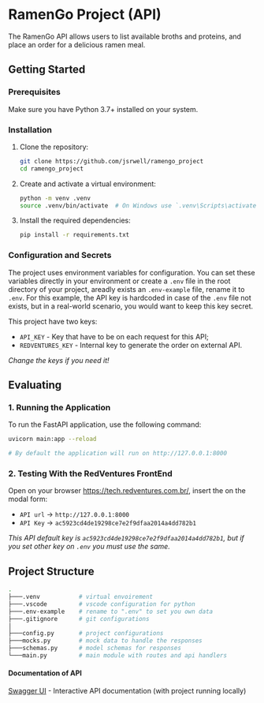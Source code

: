 # RamenGo Project (API)

The RamenGo API allows users to list available broths and proteins, and place an order for a delicious ramen meal.

## Getting Started

### Prerequisites

Make sure you have Python 3.7+ installed on your system.

### Installation

1. Clone the repository:

    ```bash
    git clone https://github.com/jsrwell/ramengo_project
    cd ramengo_project
    ```

2. Create and activate a virtual environment:

    ```bash
    python -m venv .venv
    source .venv/bin/activate  # On Windows use `.venv\Scripts\activate`
    ```

3. Install the required dependencies:

    ```bash
    pip install -r requirements.txt
    ```

### Configuration and Secrets

The project uses environment variables for configuration. You can set these variables directly in your environment or create a `.env` file in the root directory of your project, areadly exists an `.env-example` file, rename it to `.env`. For this example, the API key is hardcoded in case of the `.env` file not exists, but in a real-world scenario, you would want to keep this key secret.

This project have two keys: 
- `API_KEY` - Key that have to be on each request for this API;
- `REDVENTURES_KEY` - Internal key to generate the order on external API.

*Change the keys if you need it!*

## Evaluating

### 1. Running the Application

To run the FastAPI application, use the following command:

```bash
uvicorn main:app --reload

# By default the application will run on http://127.0.0.1:8000
```

### 2. Testing With the RedVentures FrontEnd

Open on your browser https://tech.redventures.com.br/, insert the on the modal form:

- `API url` -> `http://127.0.0.1:8000`
- `API Key` -> `ac5923cd4de19298ce7e2f9dfaa2014a4dd782b1`

*This API default key is `ac5923cd4de19298ce7e2f9dfaa2014a4dd782b1`, but if you set other key on `.env` you must use the same.*

## Project Structure

```bash
.
├───.venv           # virtual envoirement
├───.vscode         # vscode configuration for python
├───.env-example    # rename to ".env" to set you own data
├───.gitignore      # git configurations
│
├───config.py       # project configurations
├───mocks.py        # mock data to handle the responses
├───schemas.py      # model schemas for responses
└───main.py         # main module with routes and api handlers
```

#### Documentation of API

[Swagger UI](http://127.0.0.1:8000/docs) - Interactive API documentation (with project running locally)